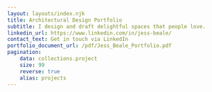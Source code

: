 ```yaml
---
layout: layouts/index.njk
title: Architectural Design Portfolio
subtitle: I design and draft delightful spaces that people love. 
linkedin_url: https://www.linkedin.com/in/jess-beale/
contact_text: Get in touch via LinkedIn
portfolio_document_url: /pdf/Jess_Beale_Portfolio.pdf
pagination:
    data: collections.project
    size: 99
    reverse: true
    alias: projects
---
```


